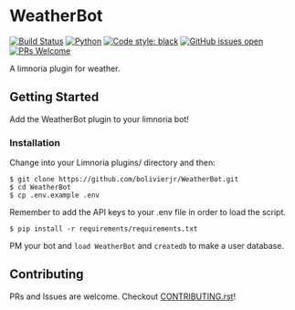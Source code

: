 # WeatherBot
[![Build Status](https://travis-ci.org/bolivierjr/WeatherBot.svg?branch=master)](https://travis-ci.org/bolivierjr/WeatherBot)
[![Python](https://img.shields.io/badge/python-3.6%20and%20later-blue.svg)](https://img.shields.io/badge/python-3.6%20and%20later-blue.svg)
[![Code style: black](https://img.shields.io/badge/code%20style-black-000000.svg)](https://github.com/ambv/black)
[![GitHub issues open](https://img.shields.io/github/issues/network-tools/shconfparser.svg)](https://github.com/bolivierjr/WeatherBot/issues)
[![PRs Welcome](https://img.shields.io/badge/PRs-welcome-brightgreen.svg)](https://github.com/bolivierjr/WeatherBot/pulls)

A limnoria plugin for weather.

## Getting Started
Add the WeatherBot plugin to your limnoria bot!

### Installation
Change into your Limnoria plugins/ directory and then:

```
$ git clone https://github.com/bolivierjr/WeatherBot.git
$ cd WeatherBot
$ cp .env.example .env
```

Remember to add the API keys to your .env file in order to load the script.

`$ pip install -r requirements/requirements.txt`

PM your bot and `load WeatherBot` and `createdb` to make a user database.


## Contributing
PRs and Issues are welcome.
Checkout [CONTRIBUTING.rst](https://github.com/bolivierjr/WeatherBot/blob/master/CONTRIBUTING.rst)!
